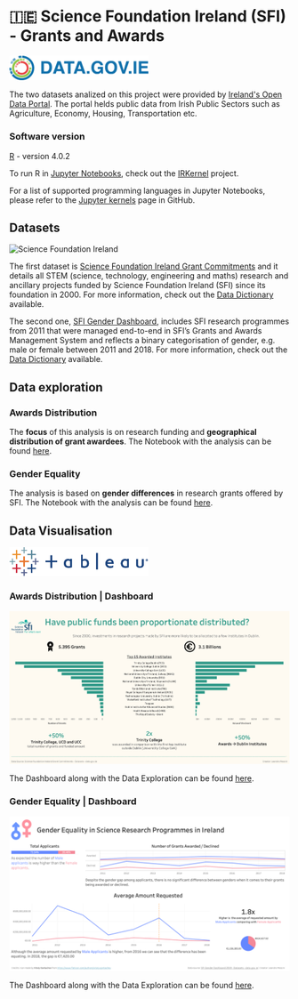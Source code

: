 # :ireland: Science Foundation Ireland (SFI) - Grants and Awards

<img src="https://github.com/pessini/SFI-Grants/blob/main/images/dgi-logo.png" alt="Ireland's Open Data Portal" width="250"/><br>

The two datasets analized on this project were provided by [Ireland's Open Data Portal](https://data.gov.ie/). The portal helds public data from Irish Public Sectors such as Agriculture, Economy, Housing, Transportation etc.

### Software version

[R](https://www.r-project.org/foundation/) - version 4.0.2

To run R in [Jupyter Notebooks](https://jupyter.org/), check out the [IRKernel](https://irkernel.github.io/) project.

For a list of supported programming languages in Jupyter Notebooks, please refer to the [Jupyter kernels](https://github.com/jupyter/jupyter/wiki/Jupyter-kernels) page in GitHub.

## Datasets

<img title="" src="https://github.com/pessini/SFI-Grants/blob/main/images/SFI_logo_2017__Dual(long)_CMYK.png" alt="Science Foundation Ireland" width="350"><br>

The first dataset is [Science Foundation Ireland Grant Commitments][1] and it details all STEM (science, technology, engineering and maths) research and ancillary projects funded by Science Foundation Ireland (SFI) since its foundation in 2000. For more information, check out the [Data Dictionary][3] available.

The second one, [SFI Gender Dashboard][2], includes SFI research programmes from 2011 that were managed end-to-end in SFI’s Grants and Awards Management System and reflects a binary categorisation of gender, e.g. male or female between 2011 and 2018. For more information, check out the [Data Dictionary][4] available.

[1]: https://data.gov.ie/dataset/science-foundation-ireland-grant-commitments
[2]: https://data.gov.ie/dataset/sfi-gender-dashboard-2019
[3]: https://www.sfi.ie/about-us/governance/open-data/Science-Foundation-Ireland-Grant-Commitments-Metadata.pdf
[4]: http://www.sfi.ie/about-us/women-in-science/gender/SFI-Gender-Dashboard-Data-Summary.pdf

## Data exploration

### Awards Distribution

The **focus** of this analysis is on research funding and **geographical distribution of grant awardees**. The Notebook with the analysis can be found [here](https://pessini.github.io/SFI-Grants-and-Awards/awards-distribution/). 

### Gender Equality

The analysis is based on **gender differences** in research grants offered by SFI. The Notebook with the analysis can be found [here](https://pessini.github.io/SFI-Grants-and-Awards/gender-equality/).

## Data Visualisation

<img src="https://github.com/pessini/SFI-Grants/blob/main/images/tableau-logo.png" alt="Tableau" width="250"/><br>

### Awards Distribution | Dashboard

![alt text][Awards Distribution]

[Awards Distribution]: https://github.com/pessini/SFI-Grants/blob/main/images/awards-dist-dashboard.png "SFI - Awards Distribution | Dashboard"

The Dashboard along with the Data Exploration can be found [here](https://public.tableau.com/profile/leandro.pessini#!/vizhome/ScienceFoundationIrelandSFI-AwardsDistribution/AwardsDistributionDashboard).

### Gender Equality | Dashboard

![alt text][Gender Equality]

[Gender Equality]: https://github.com/pessini/SFI-Grants/blob/main/images/gender-dashboard.png "SFI - Gender Equality | Dashboard"

The Dashboard along with the Data Exploration can be found [here](https://public.tableau.com/profile/leandro.pessini#!/vizhome/ScienceFoundationIrelandSFI-Gender/Awards-Gender).
